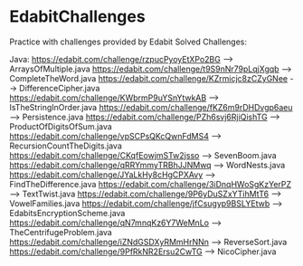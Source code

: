 # EdabitChallenges
Practice with challenges provided by Edabit
Solved Challenges:

Java:
https://edabit.com/challenge/rzpucPyoyEtXPo2BG --> ArraysOfMultiple.java
https://edabit.com/challenge/t9S9nNr79pLqjXgqb --> CompleteTheWord.java
https://edabit.com/challenge/KZrmicjc8zCZyGNee --> DifferenceCipher.java
https://edabit.com/challenge/KWbrmP9uYSnYtwkAB --> IsTheStringInOrder.java
https://edabit.com/challenge/fKZ6m9rDHDvgp6aeu --> Persistence.java
https://edabit.com/challenge/PZh6svj6RjiQishTG --> ProductOfDigitsOfSum.java
https://edabit.com/challenge/vpSCPsQKcQwnFdMS4 --> RecursionCountTheDigits.java
https://edabit.com/challenge/CKqfEowjmSTw2jsso --> SevenBoom.java
https://edabit.com/challenge/qRRYmmyTRBhJJNMwq --> WordNests.java
https://edabit.com/challenge/JYaLkHy8cHgCPXAvy --> FindTheDifference.java
https://edabit.com/challenge/3iDnqHWoSgKzYerPZ --> TextTwist.java
https://edabit.com/challenge/9P6yDuSZxYTihMtT6 --> VowelFamilies.java
https://edabit.com/challenge/jfCsugyp9BSLYEtwb --> EdabitsEncryptionScheme.java
https://edabit.com/challenge/qN7mnqKz6Y7WeMnLo --> TheCentrifugeProblem.java
https://edabit.com/challenge/iZNdGSDXyRMmHrNNn --> ReverseSort.java
https://edabit.com/challenge/9PfRkNR2Ersu2CwTG --> NicoCipher.java
